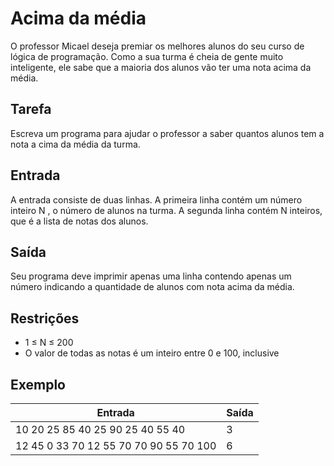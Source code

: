 # Acima da média

O professor Micael deseja premiar os melhores alunos do seu curso de lógica de programação. Como a sua turma é cheia de gente muito inteligente, ele sabe que a maioria dos alunos vão ter uma nota acima da média.

## Tarefa

Escreva um programa para ajudar o professor a saber quantos alunos tem a nota a cima da média da turma.

## Entrada

A entrada consiste de duas linhas. A primeira linha contém um número inteiro N , o número de alunos na turma. A segunda linha contém N inteiros, que é a lista de notas dos alunos.

## Saída

Seu programa deve imprimir apenas uma linha contendo apenas um número indicando a quantidade de alunos com nota acima da média.

## Restrições

- 1 ≤ N ≤ 200
- O valor de todas as notas é um inteiro entre 0 e 100, inclusive

## Exemplo

| Entrada                                | Saída |
| -------------------------------------- | ----- |
| 10 20 25 85 40 25 90 25 40 55 40       | 3     |
| 12 45 0 33 70 12 55 70 70 90 55 70 100 | 6     |
